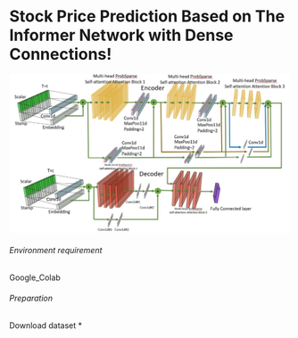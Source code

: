 # Stock Price Prediction Based on The Informer Network with Dense Connections!

![image](https://github.com/Chanpohsuan/Dense-Informer2025/blob/main/1.jpg)

###### Environment requirement
Google_Colab

###### Preparation

Download dataset
 * 

